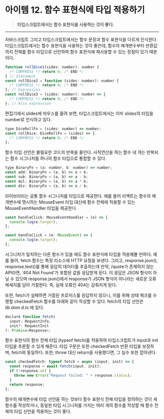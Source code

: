 # 아이템 12. 함수 표현식에 타입 적용하기

> **타입스크립트에서는 함수 표현식을 사용하는 것이 좋다.**

---

자바스크립트 그리고 타입스크립트에서는 함수 문장과 함수 표현식을 다르게 인식한다. 타입스크립트에서는 함수 표현식을 사용하는 것이 좋은데, 함수의 매개변수부터 반환값까지 전체를 함수 타입으로 선언하여 함수 표현식에 재사용할 수 있는 장점이 있기 때문이다.

```jsx
function rollDice1(sides: number): number {
  /* COMPRESS */ return 0; /* END */
} // Statement
const rollDice2 = function (sides: number): number {
  /* COMPRESS */ return 0; /* END */
}; // Expression
const rollDice3 = (sides: number): number => {
  /* COMPRESS */ return 0; /* END */
}; // Also expression
```

편집기에서 slides에 마우스를 올려 보면, 타입스크립트에서는 이미 slides의 타입을 number로 인식하고 있다.

```jsx
type DiceRollFn = (sides: number) => number;
const rollDice: DiceRollFn = (sides) => {
  /* COMPRESS */ return 0; /* END */
};
```

함수 타입 선언은 불필요한 코드의 반복을 줄인다. 사칙연산을 하는 함수 네 개는 반복되는 함수 시그니처를 하나의 함수 타입으로 통합할 수 있다.

```jsx
type BinaryFn = (a: number, b: number) => number;
const add: BinaryFn = (a, b) => a + b;
const sub: BinaryFn = (a, b) => a - b;
const mul: BinaryFn = (a, b) => a * b;
const div: BinaryFn = (a, b) => a / b;
```

라이브러리는 공통 함수 시그니처를 타입으로 제공한다. 예를 들어 리엑트는 함수의 매개변수에 명시하는 MouseEvent 타입 대신에 함수 전체에 적용할 수 있는 MouseEventHandler 타입을 제공한다.

```jsx
const handleClick: MouseEventHandler = (e) => {
  console.log(e.target);
};

const handleClick = (e: MouseEvent) => {
  console.log(e.target);
};
```

시그니처가 일치하는 다른 함수가 있을 때도 함수 표현식에 타입을 적용해볼 만하다. 예를 들어, fetch 함수는 특정 리소스에 HTTP 요청을 보낸다. 그리고, response.json(), response.text()를 통해 응답의 데이터를 추출하는데 만약, /quote가 존재하지 않는 API라면, ‘404 Not Found’가 포함된 값을 응답받게 된다. 이 응답은 JSON 형식이 아닐 수 있으며 response.json()에서 response가 JSON 형식이 아니라는 새로운 오류 메세지를 담아 거절한다. 즉, 실제 오류인 404는 감춰지게 된다.

또한, fetch가 실패하면 거절된 프로미스를 응답하지 않으니, 이를 위해 상태 체크를 수행할 checkedFetch 함수를 아래와 같이 작성할 수 있다. fetch의 타입 선언은 _lib.dom.d.ts_ 에 있다.

```jsx
declare function fetch(
  input: RequestInfo,
  init?: RequestInit
): Promise<Response>;
```

함수 표현식의 함수 전체 타입 (typeof fetch)를 적용하여 타입스크립트가 input과 init 타입을 추론할 수 있게 해준다. 타입 구문은 또한 checkedFetch 반환 타입을 보장하며, fetch와 동일하다. 또한, throw 대신 return을 사용했다면, 그 실수 또한 잡아낸다.

```jsx
const checkedFetch: typeof fetch = async (input, init) => {
  const response = await fetch(input, init);
  if (!response.ok) {
    throw new Error("Request failed: " + response.status);
  }
  return response;
};
```

함수의 매개변수에 타입 선언을 하는 것보다 함수 표현식 전체 타입을 정의하는 것이 새 함수를 작성하거나, 동일한 타입 시그니처를 가지는 여러 개의 함수를 작성할 때 함수 전체의 타입 선언을 적용하는 것이 좋다.
